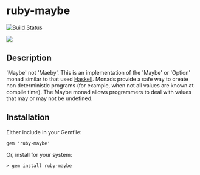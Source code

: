 # ruby-maybe

[![Build Status](https://travis-ci.org/oetzi/ruby-maybe.png?branch=master)](https://travis-ci.org/oetzi/ruby-maybe)

![](http://f.cl.ly/items/2o2A3k1N2d3a1b0V3V0T/maybe.png)

## Description

'Maybe' not 'Maeby'. This is an implementation of the 'Maybe' or 'Option' monad similar to that used
[Haskell](http://www.haskell.org/haskellwiki/Maybe). Monads provide a
safe way to create non deterministic programs (for example, when not all
values are known at compile time). The Maybe monad allows programmers to
deal with values that may or may not be undefined.

## Installation

Either include in your Gemfile:

    gem 'ruby-maybe'

Or, install for your system:

    > gem install ruby-maybe
